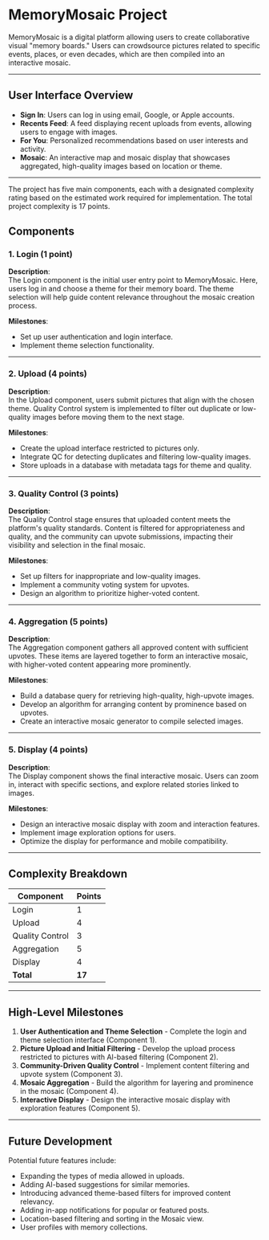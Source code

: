 # MemoryMosaic Project

MemoryMosaic is a digital platform allowing users to create collaborative visual "memory boards." Users can crowdsource pictures related to specific events, places, or even decades, which are then compiled into an interactive mosaic.

---

## User Interface Overview

- **Sign In**: Users can log in using email, Google, or Apple accounts.
- **Recents Feed**: A feed displaying recent uploads from events, allowing users to engage with images.
- **For You**: Personalized recommendations based on user interests and activity.
- **Mosaic**: An interactive map and mosaic display that showcases aggregated, high-quality images based on location or theme.

---

The project has five main components, each with a designated complexity rating based on the estimated work required for implementation. The total project complexity is 17 points.

## Components

### 1. Login (1 point)
**Description**:  
The Login component is the initial user entry point to MemoryMosaic. Here, users log in and choose a theme for their memory board. The theme selection will help guide content relevance throughout the mosaic creation process.

**Milestones**:
- Set up user authentication and login interface.
- Implement theme selection functionality.

---

### 2. Upload (4 points)
**Description**:  
In the Upload component, users submit pictures that align with the chosen theme. Quality Control system is implemented to filter out duplicate or low-quality images before moving them to the next stage.

**Milestones**:
- Create the upload interface restricted to pictures only.
- Integrate QC for detecting duplicates and filtering low-quality images.
- Store uploads in a database with metadata tags for theme and quality.

---

### 3. Quality Control (3 points)
**Description**:  
The Quality Control stage ensures that uploaded content meets the platform's quality standards. Content is filtered for appropriateness and quality, and the community can upvote submissions, impacting their visibility and selection in the final mosaic.

**Milestones**:
- Set up filters for inappropriate and low-quality images.
- Implement a community voting system for upvotes.
- Design an algorithm to prioritize higher-voted content.

---

### 4. Aggregation (5 points)
**Description**:  
The Aggregation component gathers all approved content with sufficient upvotes. These items are layered together to form an interactive mosaic, with higher-voted content appearing more prominently.

**Milestones**:
- Build a database query for retrieving high-quality, high-upvote images.
- Develop an algorithm for arranging content by prominence based on upvotes.
- Create an interactive mosaic generator to compile selected images.

---

### 5. Display (4 points)
**Description**:  
The Display component shows the final interactive mosaic. Users can zoom in, interact with specific sections, and explore related stories linked to images.

**Milestones**:
- Design an interactive mosaic display with zoom and interaction features.
- Implement image exploration options for users.
- Optimize the display for performance and mobile compatibility.

---

## Complexity Breakdown
| Component       | Points |
|-----------------|--------|
| Login           | 1      |
| Upload          | 4      |
| Quality Control | 3      |
| Aggregation     | 5      |
| Display         | 4      |
| **Total**       | **17** |

---

## High-Level Milestones
1. **User Authentication and Theme Selection** - Complete the login and theme selection interface (Component 1).
2. **Picture Upload and Initial Filtering** - Develop the upload process restricted to pictures with AI-based filtering (Component 2).
3. **Community-Driven Quality Control** - Implement content filtering and upvote system (Component 3).
4. **Mosaic Aggregation** - Build the algorithm for layering and prominence in the mosaic (Component 4).
5. **Interactive Display** - Design the interactive mosaic display with exploration features (Component 5).

---

## Future Development
Potential future features include:
- Expanding the types of media allowed in uploads.
- Adding AI-based suggestions for similar memories.
- Introducing advanced theme-based filters for improved content relevancy.
- Adding in-app notifications for popular or featured posts.
- Location-based filtering and sorting in the Mosaic view.
- User profiles with memory collections.
